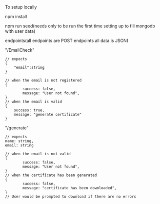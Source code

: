 
To setup locally

npm install

npm run seed(needs only to be run the first time setting up to fill mongodb with user data)

endpoints(all endpoints are POST endpoints all data is JSON)

"/EmailCheck"
```
// expects
{
    "email":string
}

// when the email is not registered
{
        success: false,
        message: "User not found",
}
// when the email is valid
{
    success: true,
    message: "generate certificate"
}
```

"/generate"
```
// expects
name: string,
email: string

// when the email is not valid
{
        success: false,
        message: "User not found",
}
// when the certificate has been generated
{
        success: false,
        message: "certificate has been downloaded",
}
// User would be prompted to download if there are no errors
```